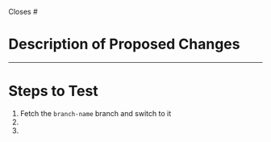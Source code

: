 Closes #


# Description of Proposed Changes

---


# Steps to Test

1. Fetch the `branch-name` branch and switch to it
2.
3.

